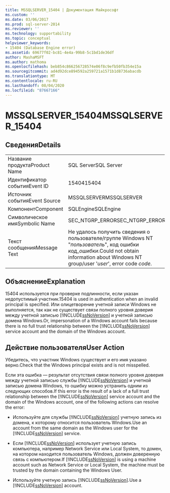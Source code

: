 ```yaml
---
title: MSSQLSERVER_15404 | Документация Майкрософт
ms.custom: ''
ms.date: 03/06/2017
ms.prod: sql-server-2014
ms.reviewer: ''
ms.technology: supportability
ms.topic: conceptual
helpviewer_keywords:
- 15404 (Database Engine error)
ms.assetid: 69677f02-bc81-4e4a-99b8-5c1bd1de36df
author: MashaMSFT
ms.author: mathoma
ms.openlocfilehash: beb854c866256728574e06f8c9efb50fb354e15a
ms.sourcegitcommit: ad4d92dce894592a259721a1571b1d8736abacdb
ms.translationtype: MT
ms.contentlocale: ru-RU
ms.lasthandoff: 08/04/2020
ms.locfileid: "87667166"
---
```

# <a name="mssqlserver_15404"></a><span data-ttu-id="8f26a-102">MSSQLSERVER_15404</span><span class="sxs-lookup"><span data-stu-id="8f26a-102">MSSQLSERVER_15404</span></span>
    
## <a name="details"></a><span data-ttu-id="8f26a-103">Сведения</span><span class="sxs-lookup"><span data-stu-id="8f26a-103">Details</span></span>  
  
|||  
|-|-|  
|<span data-ttu-id="8f26a-104">Название продукта</span><span class="sxs-lookup"><span data-stu-id="8f26a-104">Product Name</span></span>|<span data-ttu-id="8f26a-105">SQL Server</span><span class="sxs-lookup"><span data-stu-id="8f26a-105">SQL Server</span></span>|  
|<span data-ttu-id="8f26a-106">Идентификатор события</span><span class="sxs-lookup"><span data-stu-id="8f26a-106">Event ID</span></span>|<span data-ttu-id="8f26a-107">15404</span><span class="sxs-lookup"><span data-stu-id="8f26a-107">15404</span></span>|  
|<span data-ttu-id="8f26a-108">Источник события</span><span class="sxs-lookup"><span data-stu-id="8f26a-108">Event Source</span></span>|<span data-ttu-id="8f26a-109">MSSQLSERVER</span><span class="sxs-lookup"><span data-stu-id="8f26a-109">MSSQLSERVER</span></span>|  
|<span data-ttu-id="8f26a-110">Компонент</span><span class="sxs-lookup"><span data-stu-id="8f26a-110">Component</span></span>|<span data-ttu-id="8f26a-111">SQLEngine</span><span class="sxs-lookup"><span data-stu-id="8f26a-111">SQLEngine</span></span>|  
|<span data-ttu-id="8f26a-112">Символическое имя</span><span class="sxs-lookup"><span data-stu-id="8f26a-112">Symbolic Name</span></span>|<span data-ttu-id="8f26a-113">SEC_NTGRP_ERROR</span><span class="sxs-lookup"><span data-stu-id="8f26a-113">SEC_NTGRP_ERROR</span></span>|  
|<span data-ttu-id="8f26a-114">Текст сообщения</span><span class="sxs-lookup"><span data-stu-id="8f26a-114">Message Text</span></span>|<span data-ttu-id="8f26a-115">Не удалось получить сведения о пользователе/группе Windows NT "*пользователь*", код ошибки *код_ошибки*.</span><span class="sxs-lookup"><span data-stu-id="8f26a-115">Could not obtain information about Windows NT group/user '*user*', error code *code*.</span></span>|  
  
## <a name="explanation"></a><span data-ttu-id="8f26a-116">Объяснение</span><span class="sxs-lookup"><span data-stu-id="8f26a-116">Explanation</span></span>  
 <span data-ttu-id="8f26a-117">15404 используется при проверке подлинности, если указан недопустимый участник.</span><span class="sxs-lookup"><span data-stu-id="8f26a-117">15404 is used in authentication when an invalid principal is specified.</span></span> <span data-ttu-id="8f26a-118">Или олицетворение учетной записи Windows не выполняется, так как не существует связи полного уровня доверия между учетной записью [!INCLUDE[ssNoVersion](../../includes/ssnoversion-md.md)] и учетной записью домена Windows.</span><span class="sxs-lookup"><span data-stu-id="8f26a-118">Or, impersonation of a Windows account fails because there is no full trust relationship between the [!INCLUDE[ssNoVersion](../../includes/ssnoversion-md.md)] service account and the domain of the Windows account.</span></span>  
  
## <a name="user-action"></a><span data-ttu-id="8f26a-119">Действие пользователя</span><span class="sxs-lookup"><span data-stu-id="8f26a-119">User Action</span></span>  
 <span data-ttu-id="8f26a-120">Убедитесь, что участник Windows существует и его имя указано верно.</span><span class="sxs-lookup"><span data-stu-id="8f26a-120">Check that the Windows principal exists and is not misspelled.</span></span>  
  
 <span data-ttu-id="8f26a-121">Если эта ошибка — результат отсутствия связи полного уровня доверия между учетной записью службы [!INCLUDE[ssNoVersion](../../includes/ssnoversion-md.md)] и учетной записью домена Windows, то ошибку можно устранить одним из следующих способов.</span><span class="sxs-lookup"><span data-stu-id="8f26a-121">If this error is the result of a lack of a full trust relationship between the [!INCLUDE[ssNoVersion](../../includes/ssnoversion-md.md)] service account and the domain of the Windows account, one of the following actions can resolve the error:</span></span>  
  
-   <span data-ttu-id="8f26a-122">Используйте для службы [!INCLUDE[ssNoVersion](../../includes/ssnoversion-md.md)] учетную запись из домена, к которому относится пользователь Windows.</span><span class="sxs-lookup"><span data-stu-id="8f26a-122">Use an account from the same domain as the Windows user for the [!INCLUDE[ssNoVersion](../../includes/ssnoversion-md.md)] service.</span></span>  
  
-   <span data-ttu-id="8f26a-123">Если [!INCLUDE[ssNoVersion](../../includes/ssnoversion-md.md)] использует учетную запись компьютера, например Network Service или Local System, то домен, на котором находится пользователь Windows, должен доверенную связь с компьютером.</span><span class="sxs-lookup"><span data-stu-id="8f26a-123">If [!INCLUDE[ssNoVersion](../../includes/ssnoversion-md.md)] is using a machine account such as Network Service or Local System, the machine must be trusted by the domain containing the Windows User.</span></span>  
  
-   <span data-ttu-id="8f26a-124">Используйте учетную запись [!INCLUDE[ssNoVersion](../../includes/ssnoversion-md.md)].</span><span class="sxs-lookup"><span data-stu-id="8f26a-124">Use a [!INCLUDE[ssNoVersion](../../includes/ssnoversion-md.md)] account.</span></span>  
  
  
